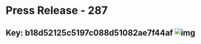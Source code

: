 # Press Release - 287 
Key: b18d52125c5197c088d51082ae7f44af 
![img](img/b18d52125c5197c088d51082ae7f44af.jpg)
---
```

```
